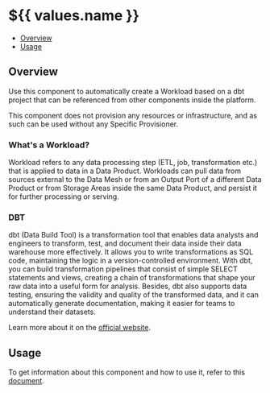 # ${{ values.name }}

- [Overview](#overview)
- [Usage](#usage)

## Overview

Use this component to automatically create a Workload based on a dbt project that can be referenced from other components inside the platform.

This component does not provision any resources or infrastructure, and as such can be used without any Specific Provisioner.

### What's a Workload?

Workload refers to any data processing step (ETL, job, transformation etc.) that is applied to data in a Data Product. Workloads can pull data from sources external to the Data Mesh or from an Output Port of a different Data Product or from Storage Areas inside the same Data Product, and persist it for further processing or serving.

### DBT

dbt (Data Build Tool) is a transformation tool that enables data analysts and engineers to transform, test, and document their data inside their data warehouse more effectively. It allows you to write transformations as SQL code, maintaining the logic in a version-controlled environment. With dbt, you can build transformation pipelines that consist of simple SELECT statements and views, creating a chain of transformations that shape your raw data into a useful form for analysis. Besides, dbt also supports data testing, ensuring the validity and quality of the transformed data, and it can automatically generate documentation, making it easier for teams to understand their datasets.

Learn more about it on the [official website](https://www.getdbt.com/).

## Usage

To get information about this component and how to use it, refer to this [document](./docs/index.md).